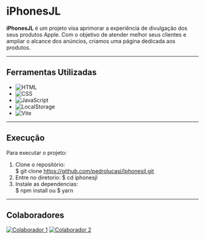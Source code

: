 # iPhonesJL

**iPhonesJL** é um projeto visa aprimorar a experiência de divulgação dos seus produtos Apple. Com o objetivo de atender melhor seus clientes e ampliar o alcance dos anúncios, criamos uma página dedicada aos produtos.

---

## Ferramentas Utilizadas

- ![HTML](https://img.shields.io/badge/HTML-E34F26?style=for-the-badge&logo=html5&logoColor=white)
- ![CSS](https://img.shields.io/badge/CSS-1572B6?style=for-the-badge&logo=css3&logoColor=white)
- ![JavaScript](https://img.shields.io/badge/JavaScript-F7DF1E?style=for-the-badge&logo=javascript&logoColor=black)
- ![LocalStorage](https://img.shields.io/badge/LocalStorage-005A90?style=for-the-badge&logo=databricks&logoColor=white)
- ![Vite](https://img.shields.io/badge/Vite-646CFF?logo=vite&logoColor=white)

---

## Execução

Para executar o projeto:

1. Clone o repositório:  
   $ git clone https://github.com/pedrolucasi/Iphonesjl.git  
2. Entre no diretorio:
    $ cd iphonesjl   
3. Instale as dependencias:   
   $ npm install
       ou
    $ yarn
---

## Colaboradores
 [![Colaborador 1](https://github.com/pedrolucasi.png?size=100)](https://github.com/pedrolucasi)  [![Colaborador 2](https://github.com/felipehttps.png?size=100)](https://github.com/felipehttps)
